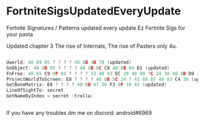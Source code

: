 # FortniteSigsUpdatedEveryUpdate
Fortnite Signatures / Patterns updated every update
Ez Fortnite Sigs for your pasta

Updated chapter 3
The rise of Internals, The rise of Pasters only 4u.
```cpp

Uworld: 48 89 05 ? ? ? ? 48 8B 4B 78 (updated)
GoObject: 48 8B 05 ? ? ? ? 48 8B 0C C8 48 8B 04 D1 (updated)
FnFree: 48 85 C9 0F 84 ? ? ? ? 53 48 83 EC 20 48 89 7C 24 30 48 8B D9 48 8B 3D ? ? ? ? 48 85 FF 0F 84 ? ? ? ? 48 8B 07 4C 8B 40 30 48 8D 05 ? ? ? ? 4C 3B C0 (updated)
ProjectWorldToScreen: E8 ? ? ? ? 48 8B 5C 24 ? 41 88 07 48 83 C4 30 (updated)
GetBoneMatrix: E8 ? ? ? ? 48 8B 47 30 F3 0F 10 45 (updated)
LineOfSightTo: secret
GetNameByIndex = secret :trolla:



```

If you have any troubles dm me on discord: android#6969
